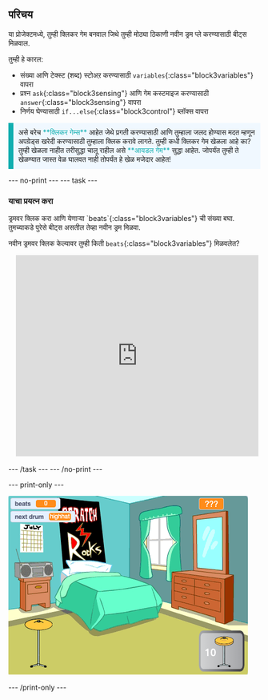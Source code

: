 ## परिचय

या प्रोजेक्टमध्ये, तुम्ही क्लिकर गेम बनवाल जिथे तुम्ही मोठ्या ठिकाणी नवीन ड्रम प्ले करण्यासाठी बीट्स मिळवाल.

तुम्ही हे कारल:
+ संख्या आणि टेक्स्ट (शब्द) स्टोअऱ करण्यासाठी `variables`{:class="block3variables"} वापरा
+ प्रश्न `ask`{:class="block3sensing"} आणि गेम कस्टमाइज करण्यासाठी `answer`{:class="block3sensing"} वापरा
+ निर्णय घेण्यासाठी `if...else`{:class="block3control"} ब्लॉक्स वापरा

<p style="border-left: solid; border-width:10px; border-color: #0faeb0; background-color: aliceblue; padding: 10px;">
असे बरेच <span style="color: #0faeb0">**क्लिकर गेम्स**</span> आहेत जेथे प्रगती करण्यासाठी आणि तुम्हाला जलद होण्यास मदत म्हणून अपग्रेड्स खरेदी करण्यासाठी तुम्हाला क्लिक करावे लागते. तुम्ही कधी क्लिकर गेम खेळला आहे का? तुम्ही खेळला नाहीत तरीसुद्धा चालू राहील असे <span style="color: #0faeb0">**आयडल गेम**</span> सुद्धा आहेत. जोपर्यंत तुम्ही ते खेळण्यात जास्त वेळ घालवत नाही तोपर्यंत हे खेळ मजेदार आहेत!</p>

--- no-print --- --- task ---

### याचा प्रयत्न करा
<div style="display: flex; flex-wrap: wrap">
<div style="flex-basis: 175px; flex-grow: 1">  
ड्रमवर क्लिक करा आणि येणाऱ्या `beats`{:class="block3variables"} ची संख्या बघा. तुमच्याकडे पुरेसे बीट्स असतील तेव्हा नवीन ड्रम मिळवा. 

नवीन ड्रमवर क्लिक केल्यावर तुम्ही किती `beats`{:class="block3variables"} मिळवलेत?
</div>
<div class="scratch-preview" style="margin-left: 15px;">
  <iframe allowtransparency="true" width="485" height="402" src="https://scratch.mit.edu/projects/embed/660064555/?autostart=false" frameborder="0"></iframe>
</div>
</div>

--- /task --- --- /no-print ---

--- print-only ---

![पूर्ण केलेला प्रोजेक्ट](images/showcase_static.png)

--- /print-only ---
